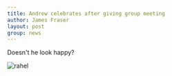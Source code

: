 ```yaml
---
title: Andrew celebrates after giving group meeting
author: James Fraser
layout: post
group: news
---
```

Doesn't he look happy?

 <img src="/lab/static/img/news/andrew-group.jpg" alt="rahel" class="img-fluid">
